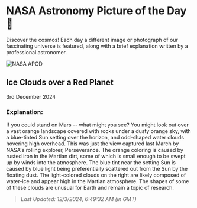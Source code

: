 
  # NASA Astronomy Picture of the Day 🌌

  Discover the cosmos! Each day a different image or photograph of our fascinating universe is featured, along with a brief explanation written by a professional astronomer.

![NASA APOD](https://apod.nasa.gov/apod/image/2412/MarsClouds_Perseverance_2048.jpg)

## Ice Clouds over a Red Planet

3rd December 2024

### Explanation: 

If you could stand on Mars -- what might you see?  You might look out over a vast orange landscape covered with rocks under a dusty orange sky, with a blue-tinted Sun setting over the horizon, and odd-shaped water clouds hovering high overhead. This was just the view captured last March by NASA's rolling explorer,  Perseverance. The orange coloring is caused by rusted iron in the Martian dirt, some of which is small enough to be swept up by winds into the atmosphere. The blue tint near the setting Sun is caused by blue light being preferentially scattered out from the Sun by the floating dust. The light-colored clouds on the right are likely composed of water-ice and appear high in the Martian atmosphere.  The shapes of some of these clouds are unusual for Earth and remain a topic of research.

> _Last Updated: 12/3/2024, 6:49:32 AM (in GMT)_
